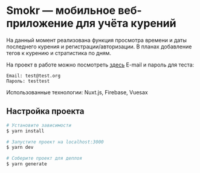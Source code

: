 # Smokr — мобильное веб-приложение для учёта курений

На данный момент реализована функция просмотра времени и даты последнего курения и регистрации/авторизации. В планах добавление тегов к курению и стратистика по дням.

На проект в работе можно посмотреть [здесь](https://smokr.cloud)
E-mail и пароль для теста:
```
Email: test@test.org
Пароль: testtest
```

Использованные технологии: Nuxt.js, Firebase, Vuesax

## Настройка проекта

```bash
# Установите зависимости
$ yarn install

# Запустите проект на localhost:3000
$ yarn dev

# Соберите проект для деплоя
$ yarn generate
```
